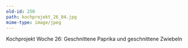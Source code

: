 ```yaml
---
old-id: 250
path: kochprojekt_26_04.jpg
mime-type: image/jpeg
---
```

Kochprojekt Woche 26:
Geschnittene Paprika und geschnittene Zwiebeln
